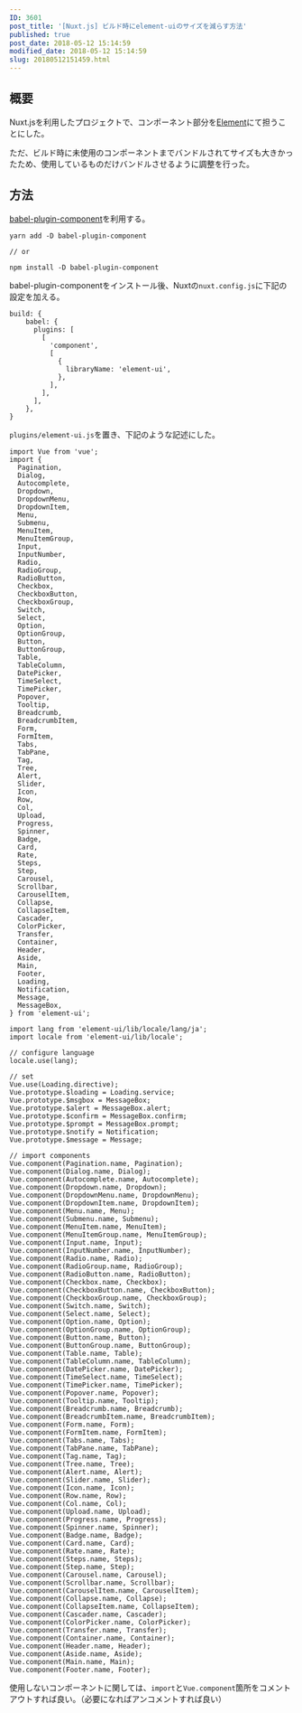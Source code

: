 ```yaml
---
ID: 3601
post_title: '[Nuxt.js] ビルド時にelement-uiのサイズを減らす方法'
published: true
post_date: 2018-05-12 15:14:59
modified_date: 2018-05-12 15:14:59
slug: 20180512151459.html
---
```

<h2>概要</h2>

Nuxt.jsを利用したプロジェクトで、コンポーネント部分を<a href="https://element.eleme.io/#/en-US">Element</a>にて担うことにした。

ただ、ビルド時に未使用のコンポーネントまでバンドルされてサイズも大きかったため、使用しているものだけバンドルさせるように調整を行った。

<!--more-->

<h2>方法</h2>

<a href="https://www.npmjs.com/package/babel-plugin-component">babel-plugin-component</a>を利用する。

<pre><code>yarn add -D babel-plugin-component

// or

npm install -D babel-plugin-component
</code></pre>

babel-plugin-componentをインストール後、Nuxtの<code>nuxt.config.js</code>に下記の設定を加える。

<pre><code class="language-js">build: {
    babel: {
      plugins: [
        [
          'component',
          [
            {
              libraryName: 'element-ui',
            },
          ],
        ],
      ],
    },
}
</code></pre>

<code>plugins/element-ui.js</code>を置き、下記のような記述にした。

<pre><code class="language-js">import Vue from 'vue';
import {
  Pagination,
  Dialog,
  Autocomplete,
  Dropdown,
  DropdownMenu,
  DropdownItem,
  Menu,
  Submenu,
  MenuItem,
  MenuItemGroup,
  Input,
  InputNumber,
  Radio,
  RadioGroup,
  RadioButton,
  Checkbox,
  CheckboxButton,
  CheckboxGroup,
  Switch,
  Select,
  Option,
  OptionGroup,
  Button,
  ButtonGroup,
  Table,
  TableColumn,
  DatePicker,
  TimeSelect,
  TimePicker,
  Popover,
  Tooltip,
  Breadcrumb,
  BreadcrumbItem,
  Form,
  FormItem,
  Tabs,
  TabPane,
  Tag,
  Tree,
  Alert,
  Slider,
  Icon,
  Row,
  Col,
  Upload,
  Progress,
  Spinner,
  Badge,
  Card,
  Rate,
  Steps,
  Step,
  Carousel,
  Scrollbar,
  CarouselItem,
  Collapse,
  CollapseItem,
  Cascader,
  ColorPicker,
  Transfer,
  Container,
  Header,
  Aside,
  Main,
  Footer,
  Loading,
  Notification,
  Message,
  MessageBox,
} from 'element-ui';

import lang from 'element-ui/lib/locale/lang/ja';
import locale from 'element-ui/lib/locale';

// configure language
locale.use(lang);

// set
Vue.use(Loading.directive);
Vue.prototype.$loading = Loading.service;
Vue.prototype.$msgbox = MessageBox;
Vue.prototype.$alert = MessageBox.alert;
Vue.prototype.$confirm = MessageBox.confirm;
Vue.prototype.$prompt = MessageBox.prompt;
Vue.prototype.$notify = Notification;
Vue.prototype.$message = Message;

// import components
Vue.component(Pagination.name, Pagination);
Vue.component(Dialog.name, Dialog);
Vue.component(Autocomplete.name, Autocomplete);
Vue.component(Dropdown.name, Dropdown);
Vue.component(DropdownMenu.name, DropdownMenu);
Vue.component(DropdownItem.name, DropdownItem);
Vue.component(Menu.name, Menu);
Vue.component(Submenu.name, Submenu);
Vue.component(MenuItem.name, MenuItem);
Vue.component(MenuItemGroup.name, MenuItemGroup);
Vue.component(Input.name, Input);
Vue.component(InputNumber.name, InputNumber);
Vue.component(Radio.name, Radio);
Vue.component(RadioGroup.name, RadioGroup);
Vue.component(RadioButton.name, RadioButton);
Vue.component(Checkbox.name, Checkbox);
Vue.component(CheckboxButton.name, CheckboxButton);
Vue.component(CheckboxGroup.name, CheckboxGroup);
Vue.component(Switch.name, Switch);
Vue.component(Select.name, Select);
Vue.component(Option.name, Option);
Vue.component(OptionGroup.name, OptionGroup);
Vue.component(Button.name, Button);
Vue.component(ButtonGroup.name, ButtonGroup);
Vue.component(Table.name, Table);
Vue.component(TableColumn.name, TableColumn);
Vue.component(DatePicker.name, DatePicker);
Vue.component(TimeSelect.name, TimeSelect);
Vue.component(TimePicker.name, TimePicker);
Vue.component(Popover.name, Popover);
Vue.component(Tooltip.name, Tooltip);
Vue.component(Breadcrumb.name, Breadcrumb);
Vue.component(BreadcrumbItem.name, BreadcrumbItem);
Vue.component(Form.name, Form);
Vue.component(FormItem.name, FormItem);
Vue.component(Tabs.name, Tabs);
Vue.component(TabPane.name, TabPane);
Vue.component(Tag.name, Tag);
Vue.component(Tree.name, Tree);
Vue.component(Alert.name, Alert);
Vue.component(Slider.name, Slider);
Vue.component(Icon.name, Icon);
Vue.component(Row.name, Row);
Vue.component(Col.name, Col);
Vue.component(Upload.name, Upload);
Vue.component(Progress.name, Progress);
Vue.component(Spinner.name, Spinner);
Vue.component(Badge.name, Badge);
Vue.component(Card.name, Card);
Vue.component(Rate.name, Rate);
Vue.component(Steps.name, Steps);
Vue.component(Step.name, Step);
Vue.component(Carousel.name, Carousel);
Vue.component(Scrollbar.name, Scrollbar);
Vue.component(CarouselItem.name, CarouselItem);
Vue.component(Collapse.name, Collapse);
Vue.component(CollapseItem.name, CollapseItem);
Vue.component(Cascader.name, Cascader);
Vue.component(ColorPicker.name, ColorPicker);
Vue.component(Transfer.name, Transfer);
Vue.component(Container.name, Container);
Vue.component(Header.name, Header);
Vue.component(Aside.name, Aside);
Vue.component(Main.name, Main);
Vue.component(Footer.name, Footer);
</code></pre>

使用しないコンポーネントに関しては、<code>import</code>と<code>Vue.component</code>箇所をコメントアウトすれば良い。（必要になればアンコメントすれば良い）